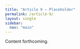 ```yaml
---
title: "Article 9 – Placeholder"
permalink: /article-9/
layout: single
sidebar:
  nav: "main"
---
```


Content forthcoming.
